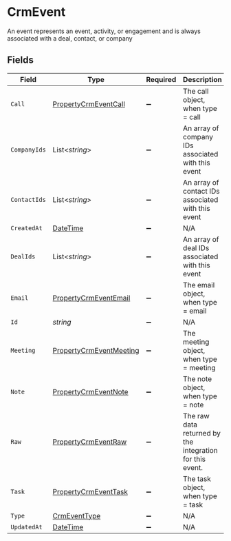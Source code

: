# CrmEvent

An event represents an event, activity, or engagement and is always associated with a deal, contact, or company


## Fields

| Field                                                                                 | Type                                                                                  | Required                                                                              | Description                                                                           |
| ------------------------------------------------------------------------------------- | ------------------------------------------------------------------------------------- | ------------------------------------------------------------------------------------- | ------------------------------------------------------------------------------------- |
| `Call`                                                                                | [PropertyCrmEventCall](../../Models/Components/PropertyCrmEventCall.md)               | :heavy_minus_sign:                                                                    | The call object, when type = call                                                     |
| `CompanyIds`                                                                          | List<*string*>                                                                        | :heavy_minus_sign:                                                                    | An array of company IDs associated with this event                                    |
| `ContactIds`                                                                          | List<*string*>                                                                        | :heavy_minus_sign:                                                                    | An array of contact IDs associated with this event                                    |
| `CreatedAt`                                                                           | [DateTime](https://learn.microsoft.com/en-us/dotnet/api/system.datetime?view=net-5.0) | :heavy_minus_sign:                                                                    | N/A                                                                                   |
| `DealIds`                                                                             | List<*string*>                                                                        | :heavy_minus_sign:                                                                    | An array of deal IDs associated with this event                                       |
| `Email`                                                                               | [PropertyCrmEventEmail](../../Models/Components/PropertyCrmEventEmail.md)             | :heavy_minus_sign:                                                                    | The email object, when type = email                                                   |
| `Id`                                                                                  | *string*                                                                              | :heavy_minus_sign:                                                                    | N/A                                                                                   |
| `Meeting`                                                                             | [PropertyCrmEventMeeting](../../Models/Components/PropertyCrmEventMeeting.md)         | :heavy_minus_sign:                                                                    | The meeting object, when type = meeting                                               |
| `Note`                                                                                | [PropertyCrmEventNote](../../Models/Components/PropertyCrmEventNote.md)               | :heavy_minus_sign:                                                                    | The note object, when type = note                                                     |
| `Raw`                                                                                 | [PropertyCrmEventRaw](../../Models/Components/PropertyCrmEventRaw.md)                 | :heavy_minus_sign:                                                                    | The raw data returned by the integration for this event.                              |
| `Task`                                                                                | [PropertyCrmEventTask](../../Models/Components/PropertyCrmEventTask.md)               | :heavy_minus_sign:                                                                    | The task object, when type = task                                                     |
| `Type`                                                                                | [CrmEventType](../../Models/Components/CrmEventType.md)                               | :heavy_minus_sign:                                                                    | N/A                                                                                   |
| `UpdatedAt`                                                                           | [DateTime](https://learn.microsoft.com/en-us/dotnet/api/system.datetime?view=net-5.0) | :heavy_minus_sign:                                                                    | N/A                                                                                   |